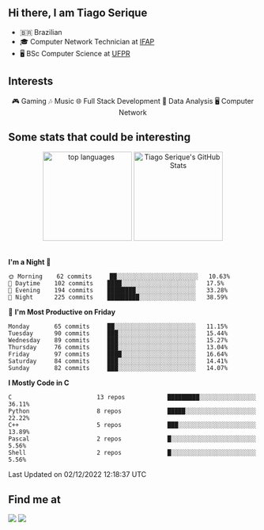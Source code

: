 
<h2> Hi there, I am Tiago Serique</h2>

<div>
	<ul>
		<li>🇧🇷 Brazilian</li>
		<li>🎓 Computer Network Technician at <a href="https://www.ifap.edu.br/">IFAP</a></li>
		<li>🖥️ BSc Computer Science at <a href="https://www.ufpr.br/portalufpr/">UFPR</a></li>
	</ul>
</div>


<h2>Interests</h2>

<div align="center">
	🎮 Gaming 🎶 Music 🌐 Full Stack Development 🎲 Data Analysis 🖥️ Computer Network
</div>


<h2>Some stats that could be interesting</h2>

<div align="center">
	<img height="180em" src="https://github-readme-stats.vercel.app/api/top-langs/?layout=compact&theme=tokyonight&username=tiagoserique&langs_count=10&hide=makefile&exclude_repo=vim-mods" alt="top languages">
	<img height="180em" src="https://github-readme-stats.vercel.app/api?username=tiagoserique&count_private=true&show_icons=true&theme=tokyonight&include_all_commits=true" alt="Tiago Serique's GitHub Stats">
</div> 

<br>

<!--START_SECTION:waka-->
**I'm a Night 🦉** 

```text
🌞 Morning    62 commits     ██░░░░░░░░░░░░░░░░░░░░░░░   10.63% 
🌆 Daytime    102 commits    ████░░░░░░░░░░░░░░░░░░░░░   17.5% 
🌃 Evening    194 commits    ████████░░░░░░░░░░░░░░░░░   33.28% 
🌙 Night      225 commits    █████████░░░░░░░░░░░░░░░░   38.59%

```
📅 **I'm Most Productive on Friday** 

```text
Monday       65 commits     ██░░░░░░░░░░░░░░░░░░░░░░░   11.15% 
Tuesday      90 commits     ███░░░░░░░░░░░░░░░░░░░░░░   15.44% 
Wednesday    89 commits     ███░░░░░░░░░░░░░░░░░░░░░░   15.27% 
Thursday     76 commits     ███░░░░░░░░░░░░░░░░░░░░░░   13.04% 
Friday       97 commits     ████░░░░░░░░░░░░░░░░░░░░░   16.64% 
Saturday     84 commits     ███░░░░░░░░░░░░░░░░░░░░░░   14.41% 
Sunday       82 commits     ███░░░░░░░░░░░░░░░░░░░░░░   14.07%

```


**I Mostly Code in C** 

```text
C                        13 repos            █████████░░░░░░░░░░░░░░░░   36.11% 
Python                   8 repos             █████░░░░░░░░░░░░░░░░░░░░   22.22% 
C++                      5 repos             ███░░░░░░░░░░░░░░░░░░░░░░   13.89% 
Pascal                   2 repos             █░░░░░░░░░░░░░░░░░░░░░░░░   5.56% 
Shell                    2 repos             █░░░░░░░░░░░░░░░░░░░░░░░░   5.56%

```



 Last Updated on 02/12/2022 12:18:37 UTC
<!--END_SECTION:waka-->



<h2>Find me at</h2>

<div>
	<a href="https://www.linkedin.com/in/tiago-serique"><img src="https://img.shields.io/badge/LinkedIn-0077B5?style=for-the-badge&logo=linkedin&logoColor=white"></a>
	<a href="https://www.instagram.com/tecseit/"><img src="https://img.shields.io/badge/Instagram-E4405F?style=for-the-badge&logo=instagram&logoColor=white"></a>
</div>
